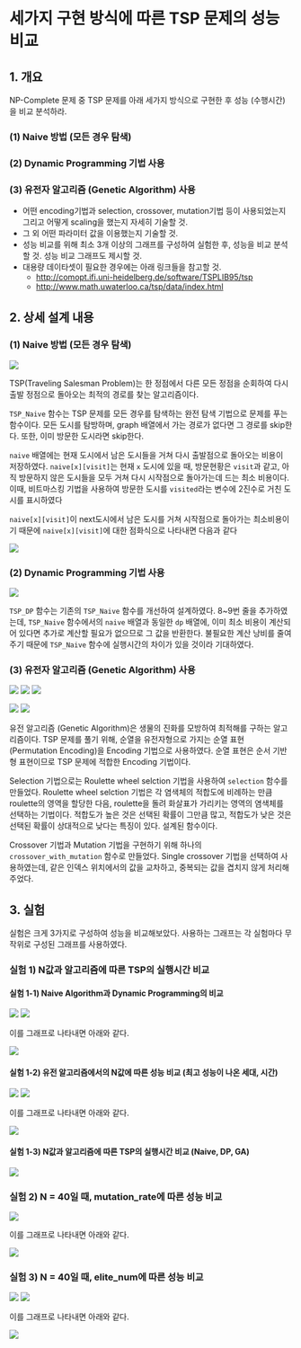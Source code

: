 # 세가지 구현 방식에 따른 TSP 문제의 성능 비교

## 1. 개요

NP-Complete 문제 중 TSP 문제를 아래 세가지 방식으로 구현한 후 성능 (수행시간)을 비교 분석하라.

### (1) Naive 방법 (모든 경우 탐색)

### (2) Dynamic Programming 기법 사용

### (3) 유전자 알고리즘 (Genetic Algorithm) 사용

- 어떤 encoding기법과 selection, crossover, mutation기법 등이 사용되었는지 그리고 어떻게 scaling을 했는지 자세히 기술할 것.
- 그 외 어떤 파라미터 값을 이용했는지 기술할 것.
- 성능 비교를 위해 최소 3개 이상의 그래프를 구성하여 실험한 후, 성능을 비교 분석할 것. 성능 비교 그래프도 제시할 것.
- 대용량 데이타셋이 필요한 경우에는 아래 링크들을 참고할 것.
  - http://comopt.ifi.uni-heidelberg.de/software/TSPLIB95/tsp
  - http://www.math.uwaterloo.ca/tsp/data/index.html

## 2. 상세 설계 내용

### (1) Naive 방법 (모든 경우 탐색)

![](img/TSP_Naive.png)

TSP(Traveling Salesman Problem)는 한 정점에서 다른 모든 정점을 순회하여 다시 출발 정점으로 돌아오는 최적의 경로를 찾는 알고리즘이다.

`TSP_Naive` 함수는 TSP 문제를 모든 경우를 탐색하는 완전 탐색 기법으로 문제를 푸는 함수이다. 모든 도시를 탐방하며, graph 배열에서 가는 경로가 없다면 그 경로를 skip한다. 또한, 이미 방문한 도시라면 skip한다.

`naive` 배열에는 현재 도시에서 남은 도시들을 거쳐 다시 출발점으로 돌아오는 비용이 저장하였다. `naive[x][visit]`는 현재 `x` 도시에 있을 때, 방문현황은 `visit`과 같고, 아직 방문하지 않은 도시들을 모두 거쳐 다시 시작점으로 돌아가는데 드는 최소 비용이다. 이때, 비트마스킹 기법을 사용하여 방문한 도시를 `visited`라는 변수에 2진수로 거친 도시를 표시하였다

`naive[x][visit]`이 next도시에서 남은 도시를 거쳐 시작점으로 돌아가는 최소비용이기 때문에 `naive[x][visit]`에 대한 점화식으로 나타내면 다음과 같다

![](img/TSP_Naive_Recursive_Property.png)

### (2) Dynamic Programming 기법 사용

![](img/TSP_DP.png)

`TSP_DP` 함수는 기존의 `TSP_Naive` 함수를 개선하여 설계하였다. 8~9번 줄을 추가하였는데, `TSP_Naive` 함수에서의 `naive` 배열과 동일한 `dp` 배열에, 이미 최소 비용이 계산되어 있다면 추가로 계산할 필요가 없으므로 그 값을 반환한다. 불필요한 계산 낭비를 줄여주기 때문에 `TSP_Naive` 함수에 실행시간의 차이가 있을 것이라 기대하였다.

### (3) 유전자 알고리즘 (Genetic Algorithm) 사용

![](img/GA_1-1.png) ![](img/GA_1-2.png) ![](img/GA_1-3.png)

![](img/TSP_GA_2-1.png) ![](img/TSP_GA_2-2.png)

유전 알고리즘 (Genetic Algorithm)은 생물의 진화를 모방하여 최적해를 구하는 알고리즘이다. TSP 문제를 풀기 위해, 순열을 유전자형으로 가지는 순열 표현 (Permutation Encoding)을 Encoding 기법으로 사용하였다. 순열 표현은 순서 기반형 표현이므로 TSP 문제에 적합한 Encoding 기법이다.

Selection 기법으로는 Roulette wheel selction 기법을 사용하여 `selection` 함수를 만들었다. Roulette wheel selction 기법은 각 염색체의 적합도에 비례하는 만큼 roulette의 영역을 할당한 다음, roulette을 돌려 화살표가 가리키는 영역의 염색체를 선택하는 기법이다. 적합도가 높은 것은 선택된 확률이 그만큼 많고, 적합도가 낮은 것은 선택된 확률이 상대적으로 낮다는 특징이 있다. 설계된 함수이다.

Crossover 기법과 Mutation 기법을 구현하기 위해 하나의 `crossover_with_mutation` 함수로 만들었다. Single crossover 기법을 선택하여 사용하였는데, 같은 인덱스 위치에서의 값을 교차하고, 중복되는 값을 겹치지 않게 처리해주었다.

## 3. 실험

실험은 크게 3가지로 구성하여 성능을 비교해보았다. 사용하는 그래프는 각 실험마다 무작위로 구성된 그래프를 사용하였다.

### 실험 1) N값과 알고리즘에 따른 TSP의 실행시간 비교

#### 실험 1-1) Naive Algorithm과 Dynamic Programming의 비교

![](img/ex1-1r1.png) ![](img/ex1-1r2.png)

이를 그래프로 나타내면 아래와 같다.

![](img/ex1-1.png)

#### 실험 1-2) 유전 알고리즘에서의 N값에 따른 성능 비교 (최고 성능이 나온 세대, 시간)

![](img/ex1-2r1.png) ![](img/ex1-2r2.png)

이를 그래프로 나타내면 아래와 같다.

![](img/ex1-2.png)

#### 실험 1-3) N값과 알고리즘에 따른 TSP의 실행시간 비교 (Naive, DP, GA)

![](img/ex1-3.png)

### 실험 2) N = 40일 때, mutation_rate에 따른 성능 비교

![](img/ex2r1.png)

이를 그래프로 나타내면 아래와 같다.

![](img/ex2.png)

### 실험 3) N = 40일 때, elite_num에 따른 성능 비교

![](img/ex3r1.png) ![](img/ex3r2.png)

이를 그래프로 나타내면 아래와 같다.

![](img/ex3.png)
